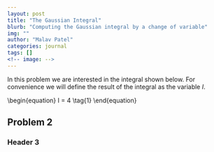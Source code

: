 ```yaml
---
layout: post
title: "The Gaussian Integral"
blurb: "Computing the Gaussian integral by a change of variable"
img: ""
author: "Malav Patel"
categories: journal
tags: []
<!-- image: -->
---
```


In this problem we are interested in the integral shown below. For convenience we will define the result of the integral as the variable $I$.

\begin{equation} I = 4 \tag{1} \end{equation}

## Problem 2



### Header 3

